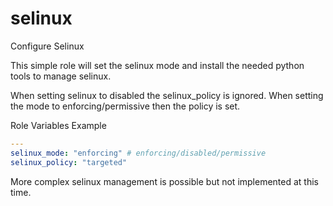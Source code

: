 # selinux

Configure Selinux

This simple role will set the selinux mode and install the needed python tools to manage selinux.

When setting selinux to disabled the selinux_policy is ignored.  When setting the mode to enforcing/permissive then the policy is set.

Role Variables Example
```yaml
---
selinux_mode: "enforcing" # enforcing/disabled/permissive
selinux_policy: "targeted"
```

More complex selinux management is possible but not implemented at this time.
